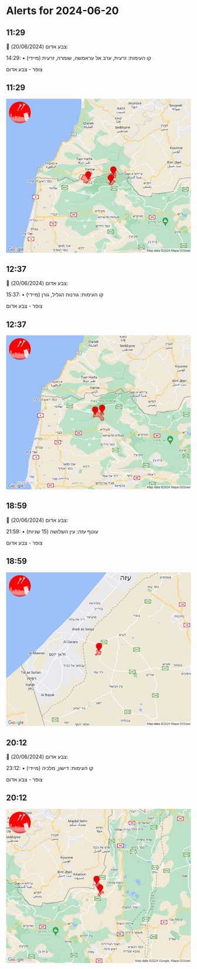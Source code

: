 # Alerts for 2024-06-20

## 11:29

🔴 צבע אדום (20/06/2024):

14:29:
• קו העימות: זרעית, ערב אל עראמשה, שומרה, זרעית (מיידי)

צופר - צבע אדום

## 11:29

![Photo](images/22430.jpg)

## 12:37

🔴 צבע אדום (20/06/2024):

15:37:
• קו העימות: גורנות הגליל, גורן (מיידי)

צופר - צבע אדום

## 12:37

![Photo](images/22434.jpg)

## 18:59

🔴 צבע אדום (20/06/2024):

21:59:
• עוטף עזה: עין השלושה (15 שניות)

צופר - צבע אדום

## 18:59

![Photo](images/22436.jpg)

## 20:12

🔴 צבע אדום (20/06/2024):

23:12:
• קו העימות: דישון, מלכיה (מיידי)

צופר - צבע אדום

## 20:12

![Photo](images/22438.jpg)

